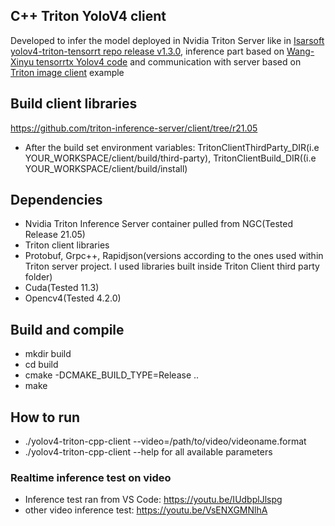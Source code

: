 ## C++ Triton YoloV4 client 
Developed to infer the model deployed in Nvidia Triton Server like in [Isarsoft yolov4-triton-tensorrt repo release v1.3.0](https://github.com/isarsoft/yolov4-triton-tensorrt/tree/v1.3.0), inference part based on [Wang-Xinyu tensorrtx Yolov4 code](https://github.com/wang-xinyu/tensorrtx/tree/master/yolov4) and communication with server based on [Triton image client](https://github.com/triton-inference-server/client/blob/r21.05/src/c%2B%2B/examples/image_client.cc) example

## Build client libraries
https://github.com/triton-inference-server/client/tree/r21.05
* After the build set environment variables: TritonClientThirdParty_DIR(i.e YOUR_WORKSPACE/client/build/third-party), TritonClientBuild_DIR((i.e YOUR_WORKSPACE/client/build/install)


## Dependencies
* Nvidia Triton Inference Server container pulled from NGC(Tested Release 21.05)
* Triton client libraries
* Protobuf, Grpc++, Rapidjson(versions according to the ones used within Triton server project. I used libraries built inside Triton Client third party folder)
* Cuda(Tested 11.3)
* Opencv4(Tested 4.2.0)

## Build and compile
* mkdir build 
* cd build 
* cmake -DCMAKE_BUILD_TYPE=Release .. 
* make

## How to run
* ./yolov4-triton-cpp-client  --video=/path/to/video/videoname.format
* ./yolov4-triton-cpp-client  --help for all available parameters

### Realtime inference test on video
* Inference test ran from VS Code: https://youtu.be/IUdbplJlspg
* other video inference test: https://youtu.be/VsENXGMNlhA
